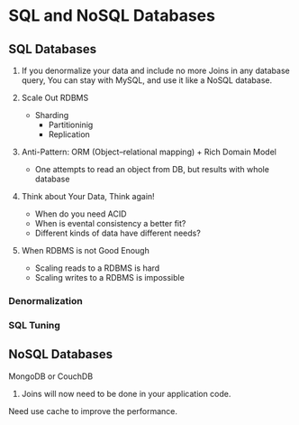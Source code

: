 # SQL and NoSQL Databases

## SQL Databases
1. If you denormalize your data and include no more Joins in any database query, You can stay with MySQL, and use it like a NoSQL database.
2. Scale Out RDBMS
   * Sharding
      * Partitioninig
      * Replication
3. Anti-Pattern: ORM (Object–relational mapping) + Rich Domain Model
   * One attempts to read an object from DB, but results with whole database 
4. Think about Your Data, Think again!
   * When do you need ACID
   * When is evental consistency a better fit?
   * Different kinds of data have different needs?

5. When RDBMS is not Good Enough
   * Scaling reads to a RDBMS is hard
   * Scaling writes to a RDBMS is impossible

### Denormalization
### SQL Tuning

## NoSQL Databases
MongoDB or CouchDB
1. Joins will now need to be done in your application code.


Need use cache to improve the performance.
